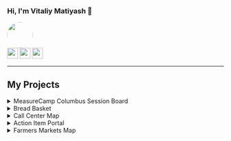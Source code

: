 ### Hi, I'm Vitaliy Matiyash 👋

<p>
  <a href="http://www.vitaliymatiyash.com"><img src="https://sessionize.com/image/75ad-200o200o2-UQKYbsP5udCreAyU5df2CV.jpg" style="border-radius:50%;" height=60></a> 
  <br>
  <a href="https://www.twitter.com/VitaliyMatiyash"><img src="https://img.shields.io/badge/twitter-%231DA1F2.svg?&style=for-the-badge&logo=twitter&logoColor=white" height=25></a> 
  <a href="https://www.linkedin.com/in/vitaliymatiyash"><img src="https://img.shields.io/badge/linkedin-%230077B5.svg?&style=for-the-badge&logo=linkedin&logoColor=white" height=25></a> 
 <a href="https://medium.com/@VitaliyMatiyash"><img src="https://img.shields.io/badge/medium-%2312100E.svg?&style=for-the-badge&logo=medium&logoColor=white" height=25></a> 
</p>

----

## My Projects

<details>
  <summary>MeasureCamp Columbus Session Board</summary>
  
  [<img src="http://www.vitaliymatiyash.com/images/projects/measure-camp-session-board.PNG">](https://measurecampboard.herokuapp.com/2021?city=Europe)
  
</details>
<details>
  <summary>Bread Basket</summary>
  
  [<img src="http://www.vitaliymatiyash.com/images/projects/email-insert.png">](http://www.vitaliymatiyash.com/bread-basket/index.html)
  
</details>

<details>
  <summary>Call Center Map</summary>
  
  [<img src="http://www.vitaliymatiyash.com/images/projects/call-center-map.PNG">](http://www.vitaliymatiyash.com/call-center-map/index.html)
  
</details>
<details>
  <summary>Action Item Portal</summary>
  
  [<img src="http://www.vitaliymatiyash.com/images/projects/action-item-portal.png">](http://www.vitaliymatiyash.com/action-item-portal/index.html)
  
</details>
<details>
  <summary>Farmers Markets Map</summary>
  
  [<img src="http://www.vitaliymatiyash.com/images/projects/farmers-markets-map.PNG">](http://www.vitaliymatiyash.com/datamap/map.html)
  
</details>


<!--
**vitaluha/vitaluha** is a ✨ _special_ ✨ repository because its `README.md` (this file) appears on your GitHub profile.

Here are some ideas to get you started:

- 🔭 I’m currently working on ...
- 🌱 I’m currently learning ...
- 👯 I’m looking to collaborate on ...
- 🤔 I’m looking for help with ...
- 💬 Ask me about ...
- 📫 How to reach me: ...
- 😄 Pronouns: ...
- ⚡ Fun fact: ...
-->
